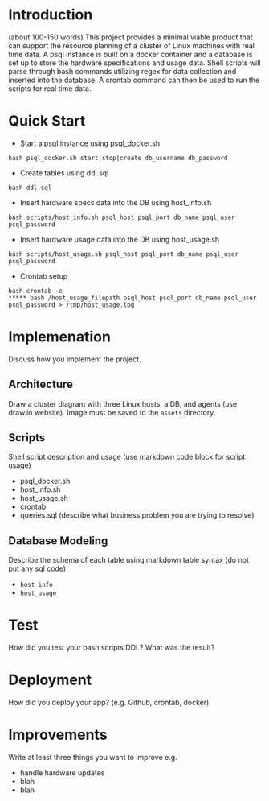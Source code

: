 # Introduction
(about 100-150 words)
This project provides a minimal viable product that can support the resource planning of a cluster of Linux machines with real time data. 
A psql instance is built on a docker container and a database is set up to store the hardware specifications and usage data. 
Shell scripts will parse through bash commands utilizing regex for data collection and inserted into the database. 
A crontab command can then be used to run the scripts for real time data. 

# Quick Start
- Start a psql instance using psql_docker.sh
```
bash psql_docker.sh start|stop|create db_username db_password
```
- Create tables using ddl.sql
```
bash ddl.sql
```
- Insert hardware specs data into the DB using host_info.sh
```
bash scripts/host_info.sh psql_host psql_port db_name psql_user psql_password
```
- Insert hardware usage data into the DB using host_usage.sh
```
bash scripts/host_usage.sh psql_host psql_port db_name psql_user psql_password
```
- Crontab setup
```
bash crontab -e 
***** bash /host_usage_filepath psql_host psql_port db_name psql_user psql_password > /tmp/host_usage.log
```
# Implemenation
Discuss how you implement the project.
## Architecture
Draw a cluster diagram with three Linux hosts, a DB, and agents (use draw.io website). Image must be saved to the `assets` directory.

## Scripts
Shell script description and usage (use markdown code block for script usage)
- psql_docker.sh
- host_info.sh
- host_usage.sh
- crontab
- queries.sql (describe what business problem you are trying to resolve)

## Database Modeling
Describe the schema of each table using markdown table syntax (do not put any sql code)
- `host_info`
- `host_usage`

# Test
How did you test your bash scripts DDL? What was the result?

# Deployment
How did you deploy your app? (e.g. Github, crontab, docker)

# Improvements
Write at least three things you want to improve
e.g.
- handle hardware updates
- blah
- blah